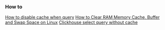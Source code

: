 ### How to
[How to disable cache when query](https://github.com/ClickHouse/ClickHouse/issues/36301#issuecomment-1100234029)
[How to Clear RAM Memory Cache, Buffer and Swap Space on Linux](https://www.tecmint.com/clear-ram-memory-cache-buffer-and-swap-space-on-linux/)
[Clickhouse select query without cache](https://stackoverflow.com/a/61441338)
